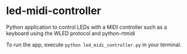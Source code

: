 # led-midi-controller
Python application to control LEDs with a MIDI controller such as a keyboard using the WLED protocol and python-rtmidi

To run the app, execute `python led_midi_controller.py` in your terminal.
